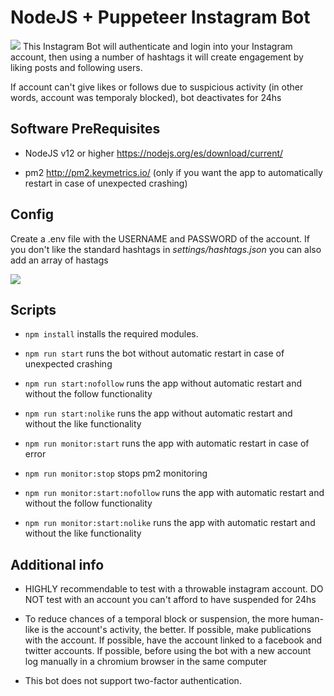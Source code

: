 
# NodeJS + Puppeteer Instagram Bot
![](https://i.imgur.com/1ug6S0N.jpg)
This Instagram Bot will authenticate and login into your Instagram account, then using a number of hashtags it will create engagement by liking posts and following users.

If account can't give likes or follows due to suspicious activity (in other words, account was temporaly blocked), bot deactivates for 24hs

  

## Software PreRequisites

* NodeJS v12 or higher https://nodejs.org/es/download/current/

* pm2 http://pm2.keymetrics.io/ (only if you want the app to automatically restart in case of unexpected crashing)

  

## Config

Create a .env file with the USERNAME and PASSWORD of the account. If you don't like the standard hashtags in *settings/hashtags.json* you can also add an array of hastags

![](https://i.imgur.com/GHE6b0R.png)

  

## Scripts

*  `npm install` installs the required modules.

*  `npm run start` runs the bot without automatic restart in case of unexpected crashing

*  `npm run start:nofollow` runs the app without automatic restart and without the follow functionality

*  `npm run start:nolike` runs the app without automatic restart and without the like functionality

*  `npm run monitor:start` runs the app with automatic restart in case of error

*  `npm run monitor:stop` stops pm2 monitoring

*  `npm run monitor:start:nofollow` runs the app with automatic restart and without the follow functionality

*  `npm run monitor:start:nolike` runs the app with automatic restart and without the like functionality

  

## Additional info

* HIGHLY recommendable to test with a throwable instagram account. DO NOT test with an account you can't afford to have suspended for 24hs

* To reduce chances of a temporal block or suspension, the more human-like is the account's activity, the better. If possible, make publications with the account. If possible, have the account linked to a facebook and twitter accounts. If possible, before using the bot with a new account log manually in a chromium browser in the same computer

* This bot does not support two-factor authentication.